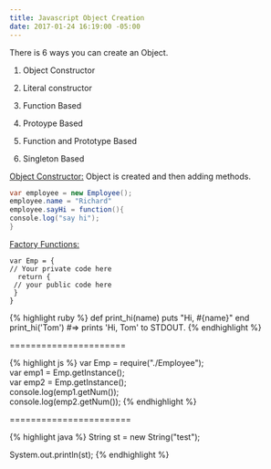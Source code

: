 ```yaml
---
title: Javascript Object Creation
date: 2017-01-24 16:19:00 -05:00
---
```


There is 6 ways you can create an Object.

1. Object Constructor

2. Literal constructor

3. Function Based

4. Protoype Based

5. Function and Prototype Based

6. Singleton Based

<u>Object Constructor:</u>
Object is created and then adding methods.
```java
var employee = new Employee();
employee.name = "Richard"
employee.sayHi = function(){
console.log("say hi");
}
```


<u>Factory Functions:</u>

    var Emp = { 
    // Your private code here
      return {
     // your public code here
     } 
    }

{% highlight ruby %}
def print_hi(name)
puts "Hi, #{name}"
end
print_hi('Tom')
\#=> prints 'Hi, Tom' to STDOUT.
{% endhighlight %}

======================

{% highlight js %}
var Emp = require("./Employee");\
var emp1 = Emp.getInstance();\
var emp2 = Emp.getInstance();\
console.log(emp1.getNum());\
console.log(emp2.getNum());
{% endhighlight %}

=======================

{% highlight java %}
String st = new String("test");

System.out.println(st);
{% endhighlight %}